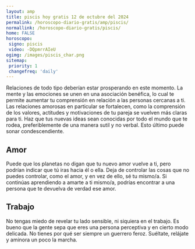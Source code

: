 ```yaml
---
layout: amp
title: piscis hoy gratis 12 de octubre del 2024 
permalink: /horoscopo-diario-gratis/amp/piscis/
normallink: /horoscopo-diario-gratis/piscis/
home: FALSE
horoscopo:
 signo: piscis
 video: -DQpmrrAIeU
ogimg: /images/piscis_char.png
sitemap:
 priority: 1
 changefreq: 'daily'
---
```



Relaciones de todo tipo deberían estar prosperando en este momento. La mente y las emociones se unen en una asociación benéfica, lo cual te permite aumentar tu comprensión en relación a las personas cercanas a ti. Las relaciones amorosas en particular se fortalecen, como la comprensión de los valores, actitudes y motivaciones de tu pareja se vuelven más claras para ti. Haz que tus nuevas ideas sean conocidas por todo el mundo que te rodea, preferiblemente de una manera sutil y no verbal. Esto último puede sonar condescendiente.

## Amor

Puede que los planetas no digan que tu nuevo amor vuelve a ti, pero podrían indicar que tú iras hacia él o ella. Deja de controlar las cosas que no puedes controlar, como el amor, y en vez de ello, sé tu mismo/a. Si continúas aprendiendo a amarte a ti mismo/a, podrías encontrar a una persona que te devuelva de verdad ese amor.

## Trabajo

No tengas miedo de revelar tu lado sensible, ni siquiera en el trabajo. Es bueno que la gente sepa que eres una persona perceptiva y en cierto modo delicada. No tienes por qué ser siempre un guerrero feroz. Suéltate, relájate y aminora un poco la marcha.